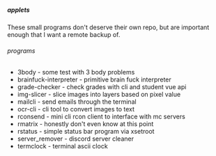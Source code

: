 ##### applets

These small programs don't deserve their own repo, but are important enough that I want a remote backup of.

###### programs
* 3body - some test with 3 body problems
* brainfuck-interpreter - primitive brain fuck interpreter
* grade-checker - check grades with cli and student vue api
* img-slicer - slice images into layers based on pixel value
* mailcli - send emails through the terminal
* ocr-cli - cli tool to convert images to text
* rconsend - mini cli rcon client to interface with mc servers
* rmatrix - honestly don't even know at this point
* rstatus - simple status bar program via xsetroot
* server_remover - discord server cleaner
* termclock - terminal ascii clock
